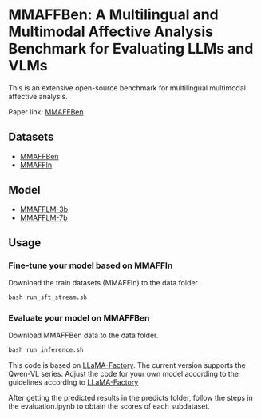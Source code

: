 # MMAFFBen: A Multilingual and Multimodal Affective Analysis Benchmark for Evaluating LLMs and VLMs

This is an extensive open-source benchmark for multilingual multimodal affective analysis. 

Paper link: [MMAFFBen](https://github.com/lzw108/MMAFFBen/edit/main/README.md)

## Datasets

- [MMAFFBen](https://huggingface.co/datasets/lzw1008/MMAFFBen)
- [MMAFFIn](https://huggingface.co/datasets/lzw1008/MMAFFIn)

## Model

- [MMAFFLM-3b](https://huggingface.co/lzw1008/MMAFFLM-3b)
- [MMAFFLM-7b](https://huggingface.co/lzw1008/MMAFFLM-7b)

## Usage

### Fine-tune your model based on MMAFFIn

Download the train datasets (MMAFFIn) to the data folder.

```python
bash run_sft_stream.sh
```

### Evaluate your model on MMAFFBen

Download MMAFFBen data to the data folder.

```python
bash run_inference.sh
```
This code is based on [LLaMA-Factory](https://github.com/hiyouga/LLaMA-Factory). The current version supports the Qwen-VL series. Adjust the code for your own model according to the guidelines according to [LLaMA-Factory](https://github.com/hiyouga/LLaMA-Factory)

After getting the predicted results in the predicts folder, follow the steps in the evaluation.ipynb to obtain the scores of each subdataset.



